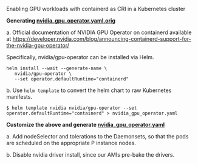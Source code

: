 Enabling GPU workloads with containerd as CRI in a Kubernetes cluster

<b>Generating [nvidia_gpu_operator.yaml.orig](nvidia_gpu_operator.yaml.orig) </b>


a.  Official documentation of NVIDIA GPU Operator on containerd available at https://developer.nvidia.com/blog/announcing-containerd-support-for-the-nvidia-gpu-operator/


 Specifically, nvidia/gpu-operator can be installed via Helm.
```
helm install --wait --generate-name \
   nvidia/gpu-operator \
   --set operator.defaultRuntime="containerd"
```

b. Use `helm template` to convert the helm chart to raw Kubernetes manifests.

```
$ helm template nvidia nvidia/gpu-operator --set operator.defaultRuntime="containerd" > nvidia_gpu_operator.yaml
```

 <b>Customize the above and generate [nvidia_gpu_operator.yaml](nvidia_gpu_operator.yaml)</b>

 a. Add nodeSelector and tolerations to the Daemonsets, so that the pods are scheduled on the appropriate P instance nodes.

b. Disable nvidia driver install, since our AMIs pre-bake the drivers. 

